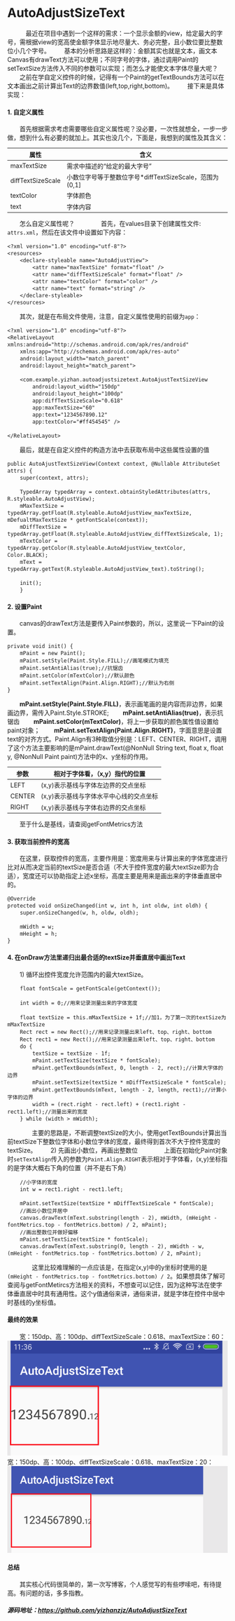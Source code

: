 # AutoAdjustSizeText
　　　最近在项目中遇到一个这样的需求：一个显示金额的view，给定最大的字号，需根据view的宽高使金额字体显示地尽量大、务必完整，且小数位要比整数位小几个字号。
　　基本的分析思路是这样的：金额其实也就是文本，画文本Canvas有drawText方法可以使用；不同字号的字体，通过调用Paint的setTextSize方法传入不同的参数可以实现；而怎么才能使文本字体尽量大呢？
　　之前在学自定义控件的时候，记得有一个Paint的getTextBounds方法可以在文本画出之前计算出Text的边界数值(left,top,right,bottom)。
　　接下来是具体实现：
#### 1. 自定义属性
　　首先根据需求考虑需要哪些自定义属性呢？没必要，一次性就想全，一步一步做，想到什么有必要的就加上。其实也没几个，下面是，我想到的属性及其含义：

属性     | 含义
-------- | ---
maxTextSize | 需求中描述的“给定的最大字号”
diffTextSizeScale    | 小数位字号等于整数位字号*diffTextSizeScale，范围为(0,1]
textColor     | 字体颜色
text     | 字体内容
　　怎么自定义属性呢？
　　　　首先，在values目录下创建属性文件: ```attrs.xml```，然后在该文件中设置如下内容：
``` 
<?xml version="1.0" encoding="utf-8"?>
<resources>
    <declare-styleable name="AutoAdjustView">
        <attr name="maxTextSize" format="float" />
        <attr name="diffTextSizeScale" format="float" />
        <attr name="textColor" format="color" />
        <attr name="text" format="string" />
    </declare-styleable>
</resources>
```
　　其次，就是在布局文件使用，注意，自定义属性使用的前缀为```app```：
``` 
<?xml version="1.0" encoding="utf-8"?>
<RelativeLayout xmlns:android="http://schemas.android.com/apk/res/android"
    xmlns:app="http://schemas.android.com/apk/res-auto"
    android:layout_width="match_parent"
    android:layout_height="match_parent">

    <com.example.yizhan.autoadjustsizetext.AutoAjustTextSizeView
        android:layout_width="150dp"
        android:layout_height="100dp"
        app:diffTextSizeScale="0.618"
        app:maxTextSize="60"
        app:text="1234567890.12"
        app:textColor="#ff454545" />

</RelativeLayout>
```
　　最后，就是在自定义控件的构造方法中去获取布局中这些属性设置的值
``` 
public AutoAjustTextSizeView(Context context, @Nullable AttributeSet attrs) {
    super(context, attrs);

    TypedArray typedArray = context.obtainStyledAttributes(attrs, R.styleable.AutoAdjustView);
    mMaxTextSize = typedArray.getFloat(R.styleable.AutoAdjustView_maxTextSize, mDefualtMaxTextSize * getFontScale(context));
    mDiffTextSize = typedArray.getFloat(R.styleable.AutoAdjustView_diffTextSizeScale, 1);
    mTextColor = typedArray.getColor(R.styleable.AutoAdjustView_textColor, Color.BLACK);
    mText = typedArray.getText(R.styleable.AutoAdjustView_text).toString();

    init();
    }
```
#### 2. 设置Paint
　　canvas的drawText方法是要传入Paint参数的，所以，这里说一下Paint的设置。
```
private void init() {
    mPaint = new Paint();
    mPaint.setStyle(Paint.Style.FILL);//画笔模式为填充
    mPaint.setAntiAlias(true);//抗锯齿
    mPaint.setColor(mTextColor);//默认颜色
    mPaint.setTextAlign(Paint.Align.RIGHT);//默认为右侧
}

```
　　**mPaint.setStyle(Paint.Style.FILL)**，表示画笔画的是内容而非边界，如果画边界，需传入Paint.Style.STROKE;
　　**mPaint.setAntiAlias(true)**，表示抗锯齿
　　**mPaint.setColor(mTextColor)**，将上一步获取的颜色属性值设置给paint对象；
　　**mPaint.setTextAlign(Paint.Align.RIGHT)**，字面意思是设置text的对齐方式。Paint.Align有3种取值分别是：LEFT、CENTER、RIGHT，调用了这个方法主要影响的是mPaint.drawText(@NonNull String text, float x, float y, @NonNull Paint paint)方法中的x、y坐标的作用。

参数| 相对于字体看，（x,y）指代的位置
-------- | ---
LEFT | (x,y)表示基线与字体左边界的交点坐标
CENTER |(x,y)表示基线与字体水平中心线的交点坐标 
RIGHT |(x,y)表示基线与字体右边界的交点坐标 
　　至于什么是基线，请查阅getFontMetrics方法
#### 3. 获取当前控件的宽高
　　在这里，获取控件的宽高，主要作用是：宽度用来与计算出来的字体宽度进行比对从而决定当前的textSize是否合适（不大于控件宽度的最大textSize即为合适），宽度还可以协助指定上述x坐标，高度主要是用来是画出来的字体垂直居中的。
``` 
@Override
protected void onSizeChanged(int w, int h, int oldw, int oldh) {
    super.onSizeChanged(w, h, oldw, oldh);

    mWidth = w;
    mHeight = h;
}
```
#### 4. 在onDraw方法里递归出最合适的textSize并垂直居中画出Text
　　1) 循环出控件宽度允许范围内的最大textSize。
```
    float fontScale = getFontScale(getContext());
    
    int width = 0;//用来记录测量出来的字体宽度

    float textSize = this.mMaxTextSize + 1f;//加1，为了第一次的textSize为mMaxTextSize
    Rect rect = new Rect();//用来记录测量出来left、top、right、bottom
    Rect rect1 = new Rect();//用来记录测量出来left、top、right、bottom
    do {
        textSize = textSize - 1f;
        mPaint.setTextSize(textSize * fontScale);
        mPaint.getTextBounds(mText, 0, length - 2, rect);//计算大字体的边界
        mPaint.setTextSize(textSize * mDiffTextSizeScale * fontScale);
        mPaint.getTextBounds(mText, length - 2, length, rect1);//计算小字体的边界
        width = (rect.right - rect.left) + (rect1.right - rect1.left);//测量出来的宽度
    } while (width > mWidth);	
```
　　　　主要的思路是，不断调整textSize的大小，使用getTextBounds计算出当前textSize下整数位字体和小数位字体的宽度，最终得到首次不大于控件宽度的textSize。
　　2) 先画出小数位，再画出整数位
　　　　上面在初始化Paint对象时```setTextAlign```传入的参数为```Paint.Align.RIGHT```表示相对于字体看，(x,y)坐标指的是字体大概右下角的位置（并不是右下角）
``` 
	//小字体的宽度
    int w = rect1.right - rect1.left;

    mPaint.setTextSize(textSize * mDiffTextSizeScale * fontScale);
    //画出小数位并居中
    canvas.drawText(mText.substring(length - 2), mWidth, (mHeight - fontMetrics.top - fontMetrics.bottom) / 2, mPaint);
    //画出整数位并做好偏移
    mPaint.setTextSize(textSize * fontScale);
    canvas.drawText(mText.substring(0, length - 2), mWidth - w, (mHeight - fontMetrics.top - fontMetrics.bottom) / 2, mPaint);
```
　　　　这里比较难理解的一点应该是，在指定(x,y)中的y坐标时使用的是```(mHeight - fontMetrics.top - fontMetrics.bottom) / 2```。如果想具体了解可查阅与getFontMetircs方法相关的资料，不想查可以记住，因为这种写法在使字体垂直居中时具有通用性。这个y值通俗来讲，通俗来讲，就是字体在控件中居中时基线的y坐标值。

#### 最终的效果
　　宽：150dp、高：100dp、diffTextSizeScale：0.618、maxTextSize：60：
![](https://github.com/yizhanzjz/ImageRepo/raw/master/auto_adjust_text_size_0.png)
　　宽：150dp、高：100dp、diffTextSizeScale：0.618、maxTextSize：20：
![](https://github.com/yizhanzjz/ImageRepo/raw/master/auto_adjust_text_size_1.png)
	
#### 总结
　　其实核心代码很简单的，第一次写博客，个人感觉写的有些啰嗦吧，有待提高。有问题的话，多多指教。

##### 源码地址：https://github.com/yizhanzjz/AutoAdjustSizeText
